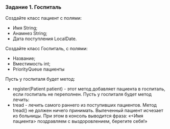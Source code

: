 ### Задание 1. Госпиталь
Создайте класс пациент с полями:
- Имя String;
- Анамнез String;
- Дата поступления LocalDate.

Создайте класс Госпиталь, с полями:
- Название;
- Вместимость int;
- PriorityQueue<Patient> пациенты

Пусть у госпиталя будет метод:
- register(Patient patient) - этот метод добавляет пациента в госпиталь, если госпиталь не переполнен.
  Пусть у госпиталя будет метод лечить:
- tread - лечить самого раннего из поступивших пациентов. Метод tread() не должен ничего принимать.
  Вылеченный пациент исчезает из больницы. При этом в консоль выводится фраза: «<Имя пациента> поздравляем с выздоровлением, берегите себя!»